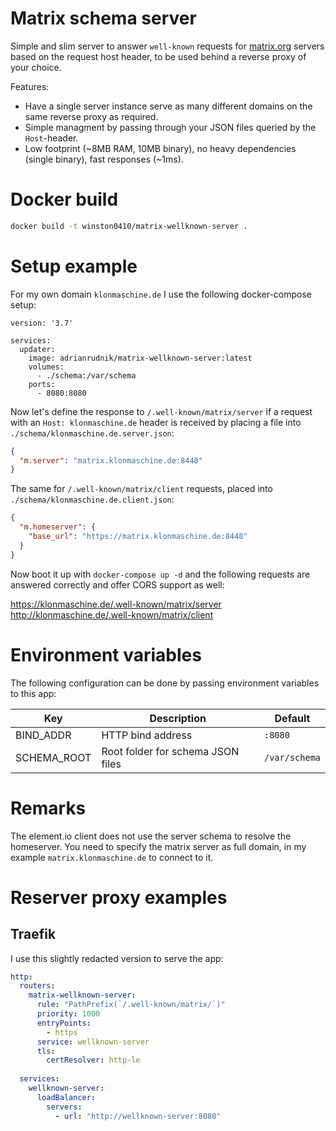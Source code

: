 # Matrix schema server

Simple and slim server to answer `well-known` requests for [matrix.org](https://matrix.org) servers based on the request
host header, to be used behind a reverse proxy of your choice.

Features:

- Have a single server instance serve as many different domains on the same reverse proxy as required.
- Simple managment by passing through your JSON files queried by the `Host`-header.
- Low footprint (~8MB RAM, 10MB binary), no heavy dependencies (single binary), fast responses (~1ms).

# Docker build

```sh
docker build -t winston0410/matrix-wellknown-server .
```

# Setup example

For my own domain `klonmaschine.de` I use the following docker-compose setup:

```
version: '3.7'

services:
  updater:
    image: adrianrudnik/matrix-wellknown-server:latest
    volumes:
      - ./schema:/var/schema
    ports:
      - 8080:8080
```

Now let's define the response to `/.well-known/matrix/server` if a request with an `Host: klonmaschine.de` header is
received by placing a file into `./schema/klonmaschine.de.server.json`:

```json
{
  "m.server": "matrix.klonmaschine.de:8448"
}
```

The same for `/.well-known/matrix/client` requests, placed into `./schema/klonmaschine.de.client.json`:

```json
{
  "m.homeserver": {
    "base_url": "https://matrix.klonmaschine.de:8448"
  }
}
```

Now boot it up with `docker-compose up -d` and the following requests are answered correctly and offer CORS support as
well:

https://klonmaschine.de/.well-known/matrix/server  
http://klonmaschine.de/.well-known/matrix/client

# Environment variables

The following configuration can be done by passing environment variables to this app:

| Key | Description | Default |
| --- | --- | --- |
| BIND_ADDR | HTTP bind address | `:8080` |
| SCHEMA_ROOT | Root folder for schema JSON files | `/var/schema` |

# Remarks

The element.io client does not use the server schema to resolve the homeserver. You need to specify the matrix server as
full domain, in my example `matrix.klonmaschine.de` to connect to it.

# Reserver proxy examples

## Traefik

I use this slightly redacted version to serve the app:

```yaml
http:
  routers:
    matrix-wellknown-server:
      rule: "PathPrefix(`/.well-known/matrix/`)"
      priority: 1000
      entryPoints:
        - https
      service: wellknown-server
      tls:
        certResolver: http-le
        
  services:
    wellknown-server:
      loadBalancer:
        servers:
          - url: "http://wellknown-server:8080"
```